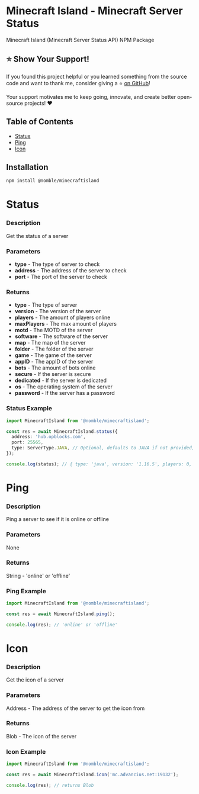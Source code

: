 # Minecraft Island - Minecraft Server Status

Minecraft Island (Minecraft Server Status API) NPM Package

## :star: Show Your Support!

If you found this project helpful or you learned something from the source code and want to thank me, consider giving a :star: [on GitHub](https://github.com/nomble/minecraftisland-node)!

Your support motivates me to keep going, innovate, and create better open-source projects! :heart:

## Table of Contents

- [Status](#status)
- [Ping](#ping)
- [Icon](#icon)

## Installation

```bash
npm install @nomble/minecraftisland
```

# Status

### Description

Get the status of a server

### Parameters

- **type** - The type of server to check
- **address** - The address of the server to check
- **port** - The port of the server to check

### Returns

- **type** - The type of server
- **version** - The version of the server
- **players** - The amount of players online
- **maxPlayers** - The max amount of players
- **motd** - The MOTD of the server
- **software** - The software of the server
- **map** - The map of the server
- **folder** - The folder of the server
- **game** - The game of the server
- **appID** - The appID of the server
- **bots** - The amount of bots online
- **secure** - If the server is secure
- **dedicated** - If the server is dedicated
- **os** - The operating system of the server
- **password** - If the server has a password

### Status Example

```ts
import MinecraftIsland from '@nomble/minecraftisland';

const res = await MinecraftIsland.status({
  address: 'hub.opblocks.com',
  port: 25565,
  type: ServerType.JAVA, // Optional, defaults to JAVA if not provided, can be JAVA or BEDROCK (ServerType.JAVA or ServerType.BEDROCK)
});

console.log(status); // { type: 'java', version: '1.16.5', players: 0, maxPlayers: 100, motd: 'Minecraft Island', software: 'Paper', map: 'world', folder: 'world', game: 'MINECRAFT', appID: 0, bots: 0, secure: true, dedicated: true, os: 'linux', password: false }
```

# Ping

### Description

Ping a server to see if it is online or offline

### Parameters

None

### Returns

String - 'online' or 'offline'

### Ping Example

```ts
import MinecraftIsland from '@nomble/minecraftisland';

const res = await MinecraftIsland.ping();

console.log(res); // 'online' or 'offline'
```

# Icon

### Description

Get the icon of a server

### Parameters

Address - The address of the server to get the icon from

### Returns

Blob - The icon of the server

### Icon Example

```ts
import MinecraftIsland from '@nomble/minecraftisland';

const res = await MinecraftIsland.icon('mc.advancius.net:19132');

console.log(res); // returns Blob
```
